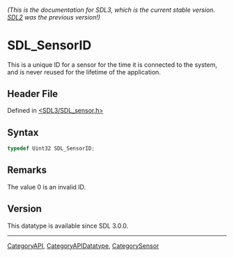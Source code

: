 ###### (This is the documentation for SDL3, which is the current stable version. [SDL2](https://wiki.libsdl.org/SDL2/) was the previous version!)
# SDL_SensorID

This is a unique ID for a sensor for the time it is connected to the system, and is never reused for the lifetime of the application.

## Header File

Defined in [<SDL3/SDL_sensor.h>](https://github.com/libsdl-org/SDL/blob/main/include/SDL3/SDL_sensor.h)

## Syntax

```c
typedef Uint32 SDL_SensorID;
```

## Remarks

The value 0 is an invalid ID.

## Version

This datatype is available since SDL 3.0.0.

----
[CategoryAPI](CategoryAPI), [CategoryAPIDatatype](CategoryAPIDatatype), [CategorySensor](CategorySensor)

